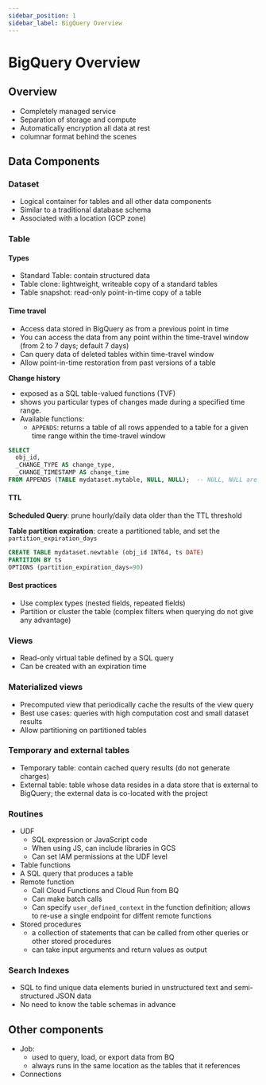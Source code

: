 ```yaml
---
sidebar_position: 1
sidebar_label: BigQuery Overview
---
```


# BigQuery Overview

## Overview

- Completely managed service
- Separation of storage and compute
- Automatically encryption all data at rest
- columnar format behind the scenes

## Data Components

### Dataset

- Logical container for tables and all other data components
- Similar to a traditional database schema
- Associated with a location (GCP zone)

### Table

#### Types

- Standard Table: contain structured data
- Table clone: lightweight, writeable copy of a standard tables
- Table snapshot: read-only point-in-time copy of a table

#### Time travel

- Access data stored in BigQuery as from a previous point in time
- You can access the data from any point within the time-travel window (from 2 to 7 days; default 7 days)
- Can query data of deleted tables within time-travel window
- Allow point-in-time restoration from past versions of a table

**Change history**
- exposed as a SQL table-valued functions (TVF)
- shows you particular types of changes made during a specified time range.
- Available functions:
  - `APPENDS`: returns a table of all rows appended to a table for a given time range within the time-travel window

```sql
SELECT
  obj_id,
  _CHANGE_TYPE AS change_type,
  _CHANGE_TIMESTAMP AS change_time
FROM APPENDS (TABLE mydataset.mytable, NULL, NULL);  -- NULL, NULL are start_ts and end_ts of time-travel window
```

#### TTL

**Scheduled Query**: prune hourly/daily data older than the TTL threshold

**Table partition expiration**: create a partitioned table, and set the `partition_expiration_days`

```sql
CREATE TABLE mydataset.newtable (obj_id INT64, ts DATE)
PARTITION BY ts
OPTIONS (partition_expiration_days=90)
```

#### Best practices

- Use complex types (nested fields, repeated fields)
- Partition or cluster the table (complex filters when querying do not give any advantage)

### Views

- Read-only virtual table defined by a SQL query
- Can be created with an expiration time

### Materialized views

- Precomputed view that periodically cache the results of the view query
- Best use cases: queries with high computation cost and small dataset results
- Allow partitioning on partitioned tables 

### Temporary and external tables

- Temporary table: contain cached query results (do not generate charges)
- External table: table whose data resides in a data store that is external to BigQuery; the external data is co-located with the project

### Routines

- UDF
  - SQL expression or JavaScript code
  - When using JS, can include libraries in GCS
  - Can set IAM permissions at the UDF level
-  Table functions
  - A SQL query that produces a table
- Remote function
  - Call Cloud Functions and Cloud Run from BQ
  - Can make batch calls
  - Can specify `user_defined_context` in the function definition; allows to re-use a single endpoint for diffent remote functions
- Stored procedures
  - a collection of statements that can be called from other queries or other stored procedures
  - can take input arguments and return values as output

### Search Indexes

- SQL to find unique data elements buried in unstructured text and semi-structured JSON data
- No need to know the table schemas in advance

## Other components

- Job:
  - used to query, load, or export data from BQ
  - always runs in the same location as the tables that it references
- Connections
